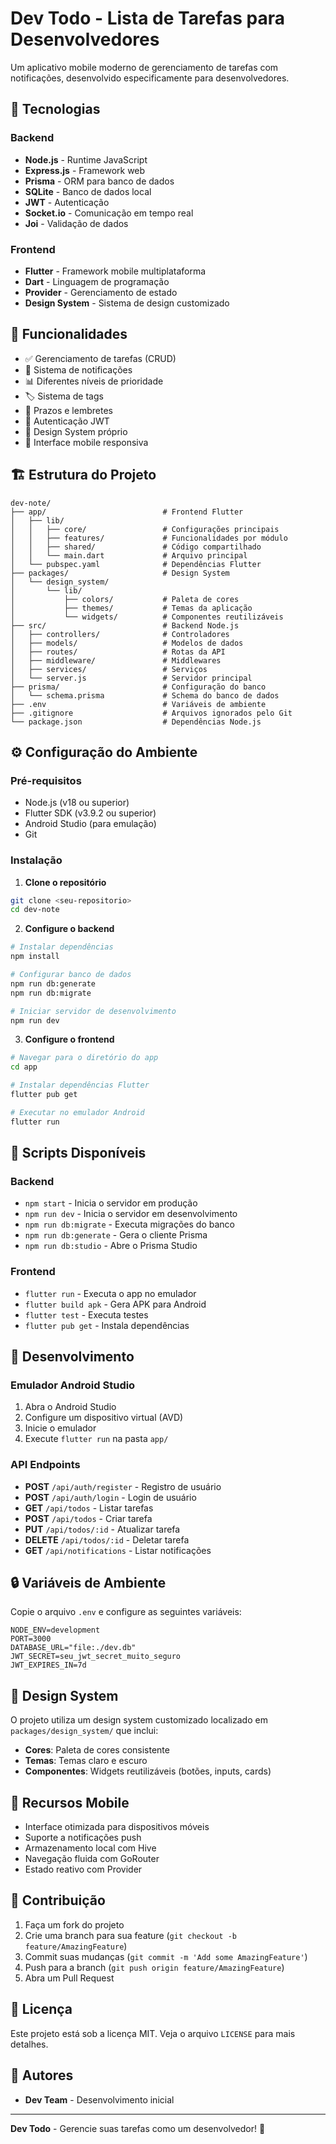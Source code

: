 # Dev Todo - Lista de Tarefas para Desenvolvedores

Um aplicativo mobile moderno de gerenciamento de tarefas com notificações, desenvolvido especificamente para desenvolvedores.

## 🚀 Tecnologias

### Backend
- **Node.js** - Runtime JavaScript
- **Express.js** - Framework web
- **Prisma** - ORM para banco de dados
- **SQLite** - Banco de dados local
- **JWT** - Autenticação
- **Socket.io** - Comunicação em tempo real
- **Joi** - Validação de dados

### Frontend
- **Flutter** - Framework mobile multiplataforma
- **Dart** - Linguagem de programação
- **Provider** - Gerenciamento de estado
- **Design System** - Sistema de design customizado

## 📱 Funcionalidades

- ✅ Gerenciamento de tarefas (CRUD)
- 🔔 Sistema de notificações
- 📊 Diferentes níveis de prioridade
- 🏷️ Sistema de tags
- 📅 Prazos e lembretes
- 🔐 Autenticação JWT
- 🎨 Design System próprio
- 📱 Interface mobile responsiva

## 🏗️ Estrutura do Projeto

```
dev-note/
├── app/                          # Frontend Flutter
│   ├── lib/
│   │   ├── core/                 # Configurações principais
│   │   ├── features/             # Funcionalidades por módulo
│   │   ├── shared/               # Código compartilhado
│   │   └── main.dart             # Arquivo principal
│   └── pubspec.yaml              # Dependências Flutter
├── packages/                     # Design System
│   └── design_system/
│       └── lib/
│           ├── colors/           # Paleta de cores
│           ├── themes/           # Temas da aplicação
│           └── widgets/          # Componentes reutilizáveis
├── src/                          # Backend Node.js
│   ├── controllers/              # Controladores
│   ├── models/                   # Modelos de dados
│   ├── routes/                   # Rotas da API
│   ├── middleware/               # Middlewares
│   ├── services/                 # Serviços
│   └── server.js                 # Servidor principal
├── prisma/                       # Configuração do banco
│   └── schema.prisma             # Schema do banco de dados
├── .env                          # Variáveis de ambiente
├── .gitignore                    # Arquivos ignorados pelo Git
└── package.json                  # Dependências Node.js
```

## ⚙️ Configuração do Ambiente

### Pré-requisitos
- Node.js (v18 ou superior)
- Flutter SDK (v3.9.2 ou superior)
- Android Studio (para emulação)
- Git

### Instalação

1. **Clone o repositório**
```bash
git clone <seu-repositorio>
cd dev-note
```

2. **Configure o backend**
```bash
# Instalar dependências
npm install

# Configurar banco de dados
npm run db:generate
npm run db:migrate

# Iniciar servidor de desenvolvimento
npm run dev
```

3. **Configure o frontend**
```bash
# Navegar para o diretório do app
cd app

# Instalar dependências Flutter
flutter pub get

# Executar no emulador Android
flutter run
```

## 🔧 Scripts Disponíveis

### Backend
- `npm start` - Inicia o servidor em produção
- `npm run dev` - Inicia o servidor em desenvolvimento
- `npm run db:migrate` - Executa migrações do banco
- `npm run db:generate` - Gera o cliente Prisma
- `npm run db:studio` - Abre o Prisma Studio

### Frontend
- `flutter run` - Executa o app no emulador
- `flutter build apk` - Gera APK para Android
- `flutter test` - Executa testes
- `flutter pub get` - Instala dependências

## 🎯 Desenvolvimento

### Emulador Android Studio
1. Abra o Android Studio
2. Configure um dispositivo virtual (AVD)
3. Inicie o emulador
4. Execute `flutter run` na pasta `app/`

### API Endpoints
- **POST** `/api/auth/register` - Registro de usuário
- **POST** `/api/auth/login` - Login de usuário
- **GET** `/api/todos` - Listar tarefas
- **POST** `/api/todos` - Criar tarefa
- **PUT** `/api/todos/:id` - Atualizar tarefa
- **DELETE** `/api/todos/:id` - Deletar tarefa
- **GET** `/api/notifications` - Listar notificações

## 🔒 Variáveis de Ambiente

Copie o arquivo `.env` e configure as seguintes variáveis:

```env
NODE_ENV=development
PORT=3000
DATABASE_URL="file:./dev.db"
JWT_SECRET=seu_jwt_secret_muito_seguro
JWT_EXPIRES_IN=7d
```

## 🎨 Design System

O projeto utiliza um design system customizado localizado em `packages/design_system/` que inclui:

- **Cores**: Paleta de cores consistente
- **Temas**: Temas claro e escuro
- **Componentes**: Widgets reutilizáveis (botões, inputs, cards)

## 📱 Recursos Mobile

- Interface otimizada para dispositivos móveis
- Suporte a notificações push
- Armazenamento local com Hive
- Navegação fluida com GoRouter
- Estado reativo com Provider

## 🤝 Contribuição

1. Faça um fork do projeto
2. Crie uma branch para sua feature (`git checkout -b feature/AmazingFeature`)
3. Commit suas mudanças (`git commit -m 'Add some AmazingFeature'`)
4. Push para a branch (`git push origin feature/AmazingFeature`)
5. Abra um Pull Request

## 📄 Licença

Este projeto está sob a licença MIT. Veja o arquivo `LICENSE` para mais detalhes.

## 👥 Autores

- **Dev Team** - Desenvolvimento inicial

---

**Dev Todo** - Gerencie suas tarefas como um desenvolvedor! 🚀